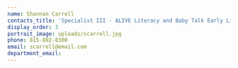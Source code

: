 ```yaml
---
name: Shannan Carrell
contacts_title: 'Specialist III - ALIVE Literacy and Baby Talk Early Literacy Project'
display_order: 3
portrait_image: uploads/scarrell.jpg
phone: 815-802-8300
email: scarrell@email.com
department_email:
---
```

